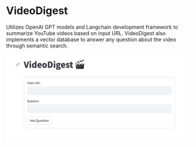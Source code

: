 # VideoDigest

Utilizes OpenAI GPT models and Langchain development framework to summarize YouTube videos based on input URL. VideoDigest also implements a vector database to answer any question about the video through semantic search.

<img src="video_digest.png" width ="600">
